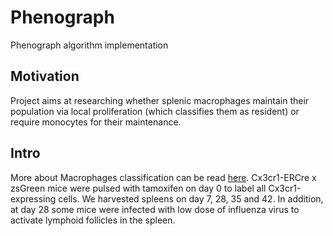 # Phenograph
Phenograph algorithm implementation
## Motivation
Project aims at researching whether splenic macrophages maintain their population via local proliferation (which classifies 
them as resident) or require monocytes for their maintenance. 
## Intro 
More about Macrophages classification can be read [here](https://pubmed.ncbi.nlm.nih.gov/32187515/).
Cx3cr1-ERCre x zsGreen mice were pulsed with tamoxifen on day 0 to label all Cx3cr1-expressing cells. We harvested spleens on day 7, 28, 35 and 42. In addition, at day 28 some mice were infected with low dose of influenza virus to activate lymphoid follicles in the spleen.  
  
